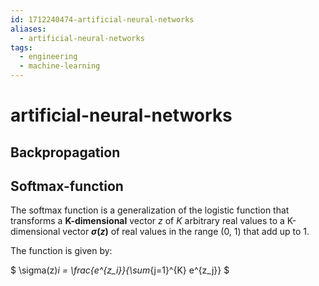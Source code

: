 ```yaml
---
id: 1712240474-artificial-neural-networks
aliases:
  - artificial-neural-networks
tags:
  - engineering
  - machine-learning
---
```


# artificial-neural-networks

## Backpropagation

## Softmax-function

The softmax function is a generalization of the logistic function that transforms a **K-dimensional** vector $z$ of $K$ arbitrary real values to a K-dimensional vector **$\sigma(z)$** of real values in the range (0, 1) that add up to 1.

The function is given by:

$
\sigma(z)_i = \frac{e^{z_i}}{\sum_{j=1}^{K} e^{z_j}}
$
